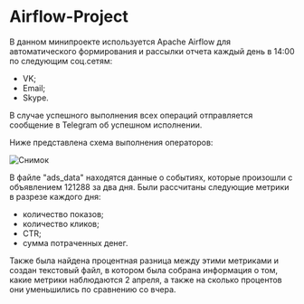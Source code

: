 # Airflow-Project

 В данном минипроекте используется Apache Airflow для автоматического формирования и рассылки отчета каждый день в 14:00 по следующим соц.сетям:
  - VK;
  - Email;
  - Skype. 
  
 В случае успешного выполнения всех операций отправляется сообщение в Telegram об успешном исполнении.

Ниже представлена схема выполнения операторов:

![Снимок](https://user-images.githubusercontent.com/66780627/127528941-ee8203a1-8132-4d6c-8b6b-815cd4d03339.PNG)

В файле "ads_data"  находятся данные  о событиях, которые произошли с объявлением 121288 за два дня.
Были рассчитаны следующие метрики в разрезе каждого дня:
 - количество показов;
 - количество кликов; 
 - CTR;
 - сумма потраченных денег. 

Также была найдена процентная разница между этими метриками и  создан текстовый файл, в котором была собрана информация о том, какие метрики наблюдаются 2 апреля, а также на сколько процентов они уменьшились по сравнению со вчера.


